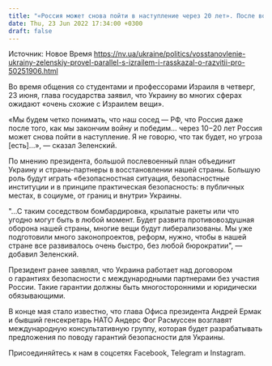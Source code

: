 ```yaml
---
title: "«Россия может снова пойти в наступление через 20 лет». После войны Украина будет развивать ПРО — Зеленский"
date: Thu, 23 Jun 2022 17:34:00 +0300
draft: false
---
```

Источник: Новое Время https://nv.ua/ukraine/politics/vosstanovlenie-ukrainy-zelenskiy-provel-parallel-s-izrailem-i-rasskazal-o-razvitii-pro-50251906.html


 Во время общения со студентами и профессорами Израиля в четверг, 23 июня, глава государства заявил, что Украину во многих сферах ожидают «очень схожие с Израилем вещи».

«Мы будем четко понимать, что наш сосед — РФ, что Россия даже после того, как мы закончим войну и победим… через 10−20 лет Россия может снова пойти в наступление. Я не говорю, что так будет, но угроза [есть]…», — сказал Зеленский.

По мнению президента, большой послевоенный план объединит Украину и страны-партнеры в восстановлении нашей страны. Большую роль будут играть «безопасностная ситуация, безопасностные институции и в принципе практическая безопасность: в публичных местах, в социуме, от границ и внутри» Украины.

"…С таким соседством бомбардировка, крылатые ракеты или что угодно могут быть в любой момент. Будет развита противовоздушная оборона нашей страны, многие вещи будут либерализованы. Мы уже подготовили много законопроектов, реформ, нужно, чтобы в нашей стране все развивалось очень быстро, без любой бюрократии", — добавил Зеленский.

Президент ранее заявлял, что Украина работает над договором о гарантиях безопасности с международными партнерами без участия России. Такие гарантии должны быть многосторонними и юридически обязывающими.

В конце мая стало известно, что глава Офиса президента Андрей Ермак и бывший генсекретарь НАТО Андерс Фог Расмуссен возглавят международную консультативную группу, которая будет разрабатывать предложения по поводу гарантий безопасности для Украины.

Присоединяйтесь к нам в соцсетях Facebook, Telegram и Instagram.
